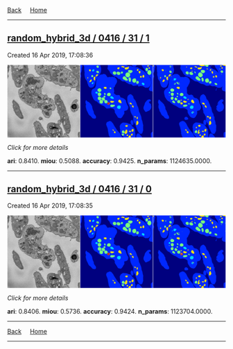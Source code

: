 
[Back](..)&nbsp;&nbsp;&nbsp;&nbsp;&nbsp;[Home](https://leapmanlab.github.io/snapshots)

---

<div class="summary"><a href="1"><h2>random_hybrid_3d / 0416 / 31 / 1</h2></a><p>Created 16 Apr 2019, 17:08:36
</p><a href="1"><img src="1/media/summary.png" align="center"></a><p>
<i>Click for more details</i>
</p></div>

**ari**: 0.8410. **miou**: 0.5088. **accuracy**: 0.9425. **n_params**: 1124635.0000. 

---

<div class="summary"><a href="0"><h2>random_hybrid_3d / 0416 / 31 / 0</h2></a><p>Created 16 Apr 2019, 17:08:35
</p><a href="0"><img src="0/media/summary.png" align="center"></a><p>
<i>Click for more details</i>
</p></div>

**ari**: 0.8406. **miou**: 0.5736. **accuracy**: 0.9424. **n_params**: 1123704.0000. 

---

[Back](..)&nbsp;&nbsp;&nbsp;&nbsp;&nbsp;[Home](https://leapmanlab.github.io/snapshots)

---